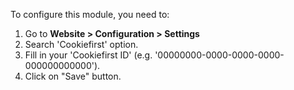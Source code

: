 To configure this module, you need to:

1.  Go to **Website \> Configuration \> Settings**
2.  Search 'Cookiefirst' option.
3.  Fill in your 'Cookiefirst ID' (e.g.
    '00000000-0000-0000-0000-000000000000').
4.  Click on "Save" button.
